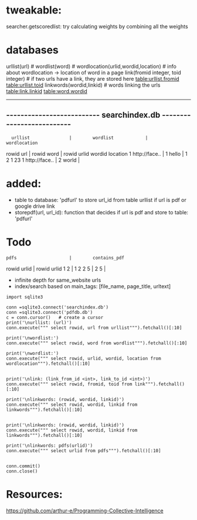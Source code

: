 # tweakable:
searcher.getscoredlist: try calculating weights by combining all the weights


# databases
urllist(url)      # <url is a column> <stores list of urls>
wordlist(word)    # <word is a column> <stores list of words>
wordlocation(urlid,wordid,location) # info about wordlocation -> location of word in a page
link(fromid integer, toid integer)  # if two urls have a link, they are stored here <table:urllist.fromid> <table:urllist.toid>
linkwords(wordid,linkid)            # words linking the urls <table:link.linkid> <table:word.wordid>

---------------------------------------------------------------------
--------------------------  searchindex.db --------------------------
---------------------------------------------------------------------
      urllist               |        wordlist            |           wordlocation
rowid       url             |    rowid         word      |  rowid       urlid       wordid      location
1           http://face..   |      1            hello    |     1          2           1            23
1           http://face..   |      2            world    |

# added:
- table to database: 'pdfurl' to store url_id from table urllist if url is pdf or google drive link
- storepdf(url, url_id): function that decides if url is pdf and store to table: 'pdfurl'


# Todo
    pdfs                    |        contains_pdf
rowid       urlid             |   rowid         urlid
  1           2               |     1             2
  2           5               |     2             5
<stores pdf file urls_ids>    |     <stores urls that contain pdf>

- infinite depth for same_website urls
- index/search based on main_tags: [file_name, page_title, urltext]


```
import sqlite3

conn =sqlite3.connect('searchindex.db')
conn =sqlite3.connect('pdfdb.db')
c = conn.cursor()   # create a cursor
print('\nurllist: (url)')
conn.execute(""" select rowid, url from urllist""").fetchall()[:10]

print('\nwordlist:')
conn.execute(""" select rowid, word from wordlist""").fetchall()[:10]

print('\nwordlist:')
conn.execute(""" select rowid, urlid, wordid, location from wordlocation""").fetchall()[:10]


print('\nlink: (link_from_id <int>, link_to_id <int>)')
conn.execute(""" select rowid, fromid, toid from link""").fetchall()[:10]

print('\nlinkwords: (rowid, wordid, linkid)')
conn.execute(""" select rowid, wordid, linkid from linkwords""").fetchall()[:10]


print('\nlinkwords: (rowid, wordid, linkid)')
conn.execute(""" select rowid, wordid, linkid from linkwords""").fetchall()[:10]

print('\nlinkwords: pdfs(urlid)')
conn.execute(""" select urlid from pdfs""").fetchall()[:10]


conn.commit()
conn.close()
```


# Resources:
https://github.com/arthur-e/Programming-Collective-Intelligence
